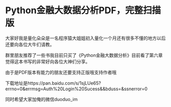 # Python金融大数据分析PDF，完整扫描版 

大家好我是量化朵朵是一名程序猿大姐姐初入量化一个月还有很多不懂的地方以后还要向各位大牛们请教。

群里朋友推荐了一些书我目前只买了《Python金融大数据分析》目前看了第六章觉得这本书写的非常好向各位大神们分享。

由于是PDF版本有能力的朋友还要支持正版哦支持作者哦

下载地址是https://pan.baidu.com/s/1sjLUe65?errno=0&errmsg=Auth%20Login%20Sucess&&bduss=&ssnerror=0

同时希望大家加俺的微信duoduo_im

